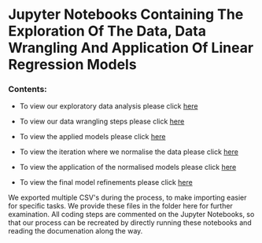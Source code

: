 # Jupyter Notebooks Containing The Exploration Of The Data, Data Wrangling And Application Of Linear Regression Models
### Contents:

- To view our exploratory data analysis please click [here](https://github.com/Caparisun/data_mid_bootcamp_project_regression/blob/master/Notebooks_and_data/Basic_eda.ipynb)

- To view our data wrangling steps please click [here](https://github.com/Caparisun/Linear_Regression_Project/blob/master/Notebooks_and_data/2.Datawrangling.ipynb)

- To view the applied models please click [here](https://github.com/Caparisun/Linear_Regression_Project/blob/master/Notebooks_and_data/3.Applying_Model.ipynb)

- To view the iteration where we normalise the data please click [here](https://github.com/Caparisun/Linear_Regression_Project/blob/master/Notebooks_and_data/4.Iteration_normalized.ipynb)

- To view the application of the normalised models please click [here](https://github.com/Caparisun/Linear_Regression_Project/blob/master/Notebooks_and_data/5.applying_model_norm.ipynb)

- To view the final model refinements please click [here](https://github.com/Caparisun/Linear_Regression_Project/blob/master/Notebooks_and_data/6.Refinement.ipynb)

We exported multiple CSV's during the process, to make importing easier for specific tasks. We provide these files in the folder here for further examination.
All coding steps are commented on the Jupyter Notebooks, so that our process can be recreated by directly running these notebooks and reading the documenation along the way.

